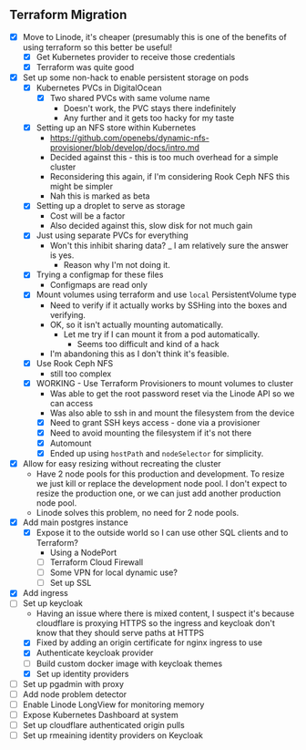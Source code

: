 ## Terraform Migration

- [x] Move to Linode, it's cheaper (presumably this is one of the benefits of using terraform so this better be useful!
    - [x] Get Kubernetes provider to receive those credentials 
    - [x] Terraform was quite good
- [x] Set up some non-hack to enable persistent storage on pods
    - [x] Kubernetes PVCs in DigitalOcean
        - [x] Two shared PVCs with same volume name
            - Doesn't work, the PVC stays there indefinitely
            - Any further and it gets too hacky for my taste
    - [x] Setting up an NFS store within Kubernetes
        - https://github.com/openebs/dynamic-nfs-provisioner/blob/develop/docs/intro.md
        - Decided against this - this is too much overhead for a simple cluster
        - Reconsidering this again, if I'm considering Rook Ceph NFS this might be simpler
        - Nah this is marked as beta
    - [x] Setting up a droplet to serve as storage
        - Cost will be a factor
        - Also decided against this, slow disk for not much gain
    - [x] Just using separate PVCs for everything
        - Won't this inhibit sharing data?
            _ I am relatively sure the answer is yes.
            - Reason why I'm not doing it.
    - [x] Trying a configmap for these files
        - Configmaps are read only
    - [x] Mount volumes using terraform and use `local` PersistentVolume type
        - Need to verify if it actually works by SSHing into the boxes and verifying.
        - OK, so it isn't actually mounting automatically.
            - Let me try if I can mount it from a pod automatically.
                - Seems too difficult and kind of a hack 
        - I'm abandoning this as I don't think it's feasible.
    - [x] Use Rook Ceph NFS 
        - still too complex 
    - [x] WORKING - Use Terraform Provisioners to mount volumes to cluster
        - Was able to get the root password reset via the Linode API so we can access 
        - Was also able to ssh in and mount the filesystem from the device
        - [x] Need to grant SSH keys access - done via a provisioner
        - [x] Need to avoid mounting the filesystem if it's not there
        - [x] Automount
        - [x] Ended up using `hostPath` and `nodeSelector` for simplicity.
- [x] Allow for easy resizing without recreating the cluster
    - Have 2 node pools for this production and development. To resize we just kill
      or replace the development node pool. I don't expect to resize the production 
      one, or we can just add another production node pool.
    - Linode solves this problem, no need for 2 node pools.
- [x] Add main postgres instance
    - [x] Expose it to the outside world so I can use other SQL clients and to Terraform?
        - Using a NodePort
        - [ ] Terraform Cloud Firewall 
        - [ ] Some VPN for local dynamic use?
        - [ ] Set up SSL
- [x] Add ingress
- [ ] Set up keycloak
    - Having an issue where there is mixed content, I suspect it's because cloudflare is 
      proxying HTTPS so the ingress and keycloak don't know that they should serve 
      paths at HTTPS
    - [x] Fixed by adding an origin certificate for nginx ingress to use
    - [x] Authenticate keycloak provider 
    - [ ] Build custom docker image with keycloak themes
    - [x] Set up identity providers
- [ ] Set up pgadmin with proxy
- [ ] Add node problem detector
- [ ] Enable Linode LongView for monitoring memory
- [ ] Expose Kubernetes Dashboard at system
- [ ] Set up cloudflare authenticated origin pulls
- [ ] Set up rmeaining identity providers on Keycloak 
